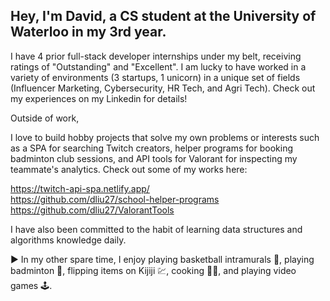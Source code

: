 ## Hey, I'm David, a CS student at the University of Waterloo in my 3rd year. 

I have 4 prior full-stack developer internships under my belt, receiving ratings of "Outstanding" and "Excellent". I am lucky to have worked in a variety of environments (3 startups, 1 unicorn) in a unique set of fields (Influencer Marketing, Cybersecurity, HR Tech, and Agri Tech). Check out my experiences on my Linkedin for details!

Outside of work, 

I love to build hobby projects that solve my own problems or interests such as a SPA for searching Twitch creators, helper programs for booking badminton club sessions, and API tools for Valorant for inspecting my teammate's analytics. Check out some of my works here:

https://twitch-api-spa.netlify.app/
<br>
https://github.com/dliu27/school-helper-programs
<br>
https://github.com/dliu27/ValorantTools

I have also been committed to the habit of learning data structures and algorithms knowledge daily. 

▶ In my other spare time, I enjoy playing basketball intramurals 🏀, playing badminton 🏸, flipping items on Kijiji 💹, cooking 👨‍🍳, and playing video games 🕹.

